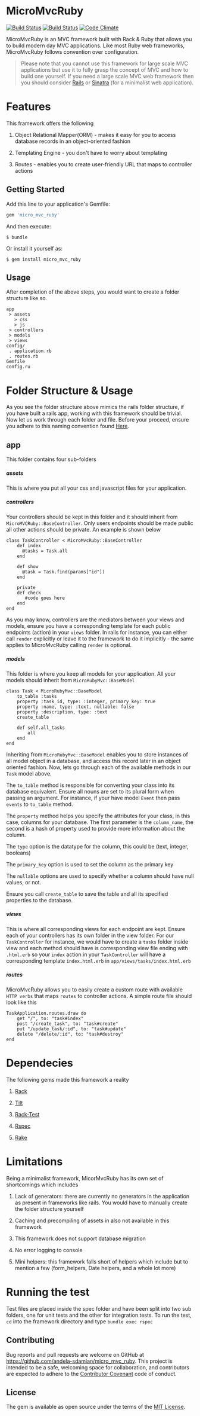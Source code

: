 # MicroMvcRuby

[![Build Status](https://travis-ci.org/andela-sdamian/micro_mvc_ruby.svg?branch=master)](https://travis-ci.org/andela-sdamian/micro_mvc_ruby) [![Build Status](https://travis-ci.org/andela-sdamian/micro_mvc_ruby.svg?branch=master)](https://travis-ci.org/andela-sdamian/micro_mvc_ruby) [![Code Climate](https://codeclimate.com/github/andela-sdamian/micro_mvc_ruby/badges/gpa.svg)](https://codeclimate.com/github/andela-sdamian/micro_mvc_ruby)


MicroMvcRuby is an MVC framework built with Rack & Ruby that allows you to build modern day MVC applications. Like most Ruby web frameworks, MicroMvcRuby follows convention over configuration. 

>Please note that you cannot use this framework for large scale MVC applications but use it to fully grasp the concept of MVC and how to build one yourself. If you need a large scale MVC web framework then you should consider [Rails](http://rubyonrails.org/) or [Sinatra](http://www.sinatrarb.com/) (for a minimalist web application).

# Features  
This framework offers the following

1. Object Relational Mapper(ORM) - makes it easy for you to access database records in an object-oriented fashion

2. Templating Engine - you don't have to worry about templating 

3. Routes - enables you to create user-friendly URL that maps to controller actions

## Getting Started

Add this line to your application's Gemfile:

```ruby
gem 'micro_mvc_ruby'
```

And then execute:

    $ bundle

Or install it yourself as:

    $ gem install micro_mvc_ruby

## Usage

After completion of the above steps, you would want to create a folder structure like so. 
```
app 
 > assets 
   > css
   > js
 > controllers
 > models
 > views
config/
 . application.rb
 . routes.rb 
Gemfile
config.ru 
```
# Folder Structure & Usage
As you see the folder structure above mimics the rails folder structure, if you have built a rails app, working with this framework should be trivial. Now let us work through each folder and file. 
Before your proceed, ensure you adhere to this naming convention found [Here](http://itsignals.cascadia.com.au/?p=7).

## app 
This folder contains four sub-folders 
##### assets
This is where you put all your css and javascript files for your application.

##### controllers 
Your controllers should be kept in this folder and it  should inherit from `MicroMVCRuby::BaseController`. Only users endpoints should be made public all other actions should be private. An example is shown below 
```
class TaskController < MicroMvcRuby::BaseController 
    def index 
      @tasks = Task.all 
    end
    
    def show
      @task = Task.find(params["id"]) 
    end 
    
    private 
    def check
       #code goes here
    end
end
```
As you may know, controllers are the mediators between your views and models, ensure you have a corresponding template for each public endpoints (action) in your `views` folder. In rails for instance, you can either call `render` explicitly or leave it to the framework to do it implicitly - the same applies to MicroMvcRuby calling `render` is optional.

##### models
This folder is where you keep all models for your application. All your models should inherit from `MicroRubyMvc::BaseModel` 

```
class Task < MicroRubyMvc::BaseModel 
    to_table :tasks 
    property :task_id, type: :integer, primary_key: true 
    property :name, type: :text, nullable: false
    property :description, type: :text 
    create_table
    
    def self.all_tasks 
        all
    end 
end
```
Inheriting from `MicroRubyMvc::BaseModel` enables you to store instances of all model object in a database, and access this record later in an object oriented fashion. Now, lets go through each of the available methods in our `Task` model above. 

The `to_table` method is responsible for converting your class into its database equivalent. Ensure all nouns are set to its plural form when passing an argument. For instance, if  your have model `Event` then pass `events` to `to_table` method. 

The `property` method helps you specify the attributes for your class, in this case, columns for your database. The first parameter is the `column_name`, the second is a hash of property used to provide more information about the column.  

The `type` option is the datatype for the column, this could be (text, integer, booleans) 

The `primary_key` option is used to set the column as the primary key 

The `nullable` options are used to specify whether a column should have null values, or not.

Ensure you call `create_table` to save the table and all its specified properties to the database. 

##### views
This is where all corresponding views for each endpoint are kept. Ensure each of your controllers has its own folder in the view folder. For our `TaskController` for instance, we would have to create a `tasks` folder inside view and each method should have is corresponding view file ending with `.html.erb` so your `index` action in your `TaskController` will have a corresponding template `index.html.erb` in `app/views/tasks/index.html.erb`    

##### routes 
MicroMvcRuby allows you to easily create a custom route with available `HTTP verbs` that maps `routes` to controller actions. A simple route file should look like this

```
TaskApplication.routes.draw do 
    get "/", to: "task#index"
    post "/create_task", to: "task#create"
    put "/update_task/:id", to: "task#update"
    delete "/delete/:id", to: "task#destroy"
end 

```
# Dependecies 
The following gems made this framework a reality 

1. [Rack](http://rack.github.io/)

2. [Tilt](https://github.com/rtomayko/tilt)

3. [Rack-Test](https://github.com/brynary/rack-test)

4. [Rspec](http://rspec.info/documentation/) 

5. [Rake](https://github.com/ruby/rake) 

# Limitations
Being a minimalist framework, MicorMvcRuby has its own set of shortcomings which includes 

1. Lack of generators: there are currently no generators in the application as present in frameworks like rails. You would have to manually create the folder structure yourself 

2. Caching and precompiling of assets in also not available in this framework 

3. This framework does not support database migration 

4. No error logging to console

5. Mini helpers: this framework falls short of helpers which include but to mention a few (form_helpers, Date helpers, and a whole lot more) 

# Running the test 
Test files are placed inside the spec folder and have been split into two sub folders, one for unit tests and the other for integration tests. To run the test, `cd` into the framework directory and type `bundle exec rspec`

## Contributing
Bug reports and pull requests are welcome on GitHub at https://github.com/andela-sdamian/micro_mvc_ruby. This project is intended to be a safe, welcoming space for collaboration, and contributors are expected to adhere to the [Contributor Covenant](http://contributor-covenant.org) code of conduct.


## License

The gem is available as open source under the terms of the [MIT License](http://opensource.org/licenses/MIT).
